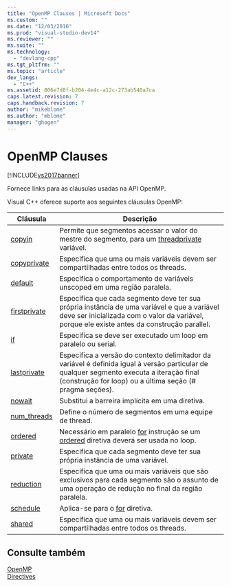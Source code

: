 ```yaml
---
title: "OpenMP Clauses | Microsoft Docs"
ms.custom: ""
ms.date: "12/03/2016"
ms.prod: "visual-studio-dev14"
ms.reviewer: ""
ms.suite: ""
ms.technology: 
  - "devlang-cpp"
ms.tgt_pltfrm: ""
ms.topic: "article"
dev_langs: 
  - "C++"
ms.assetid: 806e7d8f-b204-4e4c-a12c-273ab540a7ca
caps.latest.revision: 7
caps.handback.revision: 7
author: "mikeblome"
ms.author: "mblome"
manager: "ghogen"
---
```

# OpenMP Clauses
[!INCLUDE[vs2017banner](../../../assembler/inline/includes/vs2017banner.md)]

Fornece links para as cláusulas usadas na API OpenMP.  
  
 Visual C\+\+ oferece suporte aos seguintes cláusulas OpenMP:  
  
|Cláusula|Descrição|  
|--------------|---------------|  
|[copyin](../Topic/copyin.md)|Permite que segmentos acessar o valor do mestre do segmento, para um [threadprivate](../Topic/threadprivate.md) variável.|  
|[copyprivate](../Topic/copyprivate.md)|Especifica que uma ou mais variáveis devem ser compartilhadas entre todos os threads.|  
|[default](../../../parallel/openmp/reference/default-openmp.md)|Especifica o comportamento de variáveis unscoped em uma região paralela.|  
|[firstprivate](../Topic/firstprivate.md)|Especifica que cada segmento deve ter sua própria instância de uma variável e que a variável deve ser inicializada com o valor da variável, porque ele existe antes da construção parallel.|  
|[if](../../../parallel/openmp/reference/if-openmp.md)|Especifica se deve ser executado um loop em paralelo ou serial.|  
|[lastprivate](../../../parallel/openmp/reference/lastprivate.md)|Especifica a versão do contexto delimitador da variável é definida igual à versão particular de qualquer segmento executa a iteração final \(construção for loop\) ou a última seção \(\# pragma seções\).|  
|[nowait](../../../parallel/openmp/reference/nowait.md)|Substitui a barreira implícita em uma diretiva.|  
|[num\_threads](../../../parallel/openmp/reference/num-threads.md)|Define o número de segmentos em uma equipe de thread.|  
|[ordered](../Topic/ordered%20\(OpenMP%20Clauses\).md)|Necessário em paralelo [for](../Topic/for%20\(OpenMP\).md) instrução se um [ordered](../../../parallel/openmp/reference/ordered-openmp-directives.md) diretiva deverá ser usada no loop.|  
|[private](../../../parallel/openmp/reference/private-openmp.md)|Especifica que cada segmento deve ter sua própria instância de uma variável.|  
|[reduction](../../../parallel/openmp/reference/reduction.md)|Especifica que uma ou mais variáveis que são exclusivos para cada segmento são o assunto de uma operação de redução no final da região paralela.|  
|[schedule](../../../parallel/openmp/reference/schedule.md)|Aplica\-se para o [for](../Topic/for%20\(OpenMP\).md) diretiva.|  
|[shared](../../../parallel/openmp/reference/shared-openmp.md)|Especifica que uma ou mais variáveis devem ser compartilhadas entre todos os threads.|  
  
## Consulte também  
 [OpenMP](../../../parallel/openmp/openmp-in-visual-cpp.md)   
 [Directives](../../../parallel/openmp/reference/openmp-directives.md)